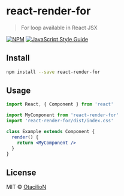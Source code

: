 # react-render-for

> For loop available in React JSX

[![NPM](https://img.shields.io/npm/v/react-render-for.svg)](https://www.npmjs.com/package/react-render-for) [![JavaScript Style Guide](https://img.shields.io/badge/code_style-standard-brightgreen.svg)](https://standardjs.com)

## Install

```bash
npm install --save react-render-for
```

## Usage

```jsx
import React, { Component } from 'react'

import MyComponent from 'react-render-for'
import 'react-render-for/dist/index.css'

class Example extends Component {
  render() {
    return <MyComponent />
  }
}
```

## License

MIT © [OtacilioN](https://github.com/OtacilioN)

